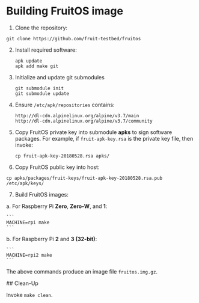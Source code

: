 # Building FruitOS image

1. Clone the repository:

  ```
  git clone https://github.com/fruit-testbed/fruitos
  ```

2. Install required software:

	```
	apk update
	apk add make git
	```

3. Initialize and update git submodules

	```
	git submodule init
	git submodule update
	```

4. Ensure `/etc/apk/repositories` contains:

	```
	http://dl-cdn.alpinelinux.org/alpine/v3.7/main
	http://dl-cdn.alpinelinux.org/alpine/v3.7/community
	```

5. Copy FruitOS private key into submodule **apks** to sign software packages.
   For example, if `fruit-apk-key.rsa` is the private key file, then invoke:

	```
	cp fruit-apk-key-20180528.rsa apks/
	```

6. Copy FruitOS public key into host:

  ```
  cp apks/packages/fruit-keys/fruit-apk-key-20180528.rsa.pub /etc/apk/keys/
  ```

7. Build FruitOS images:

  a. For Raspberry Pi **Zero**, **Zero-W**, and **1**:

    ```
    MACHINE=rpi make
    ```

  b. For Raspberry Pi **2** and **3 (32-bit)**:

    ```
    MACHINE=rpi2 make
    ```

  The above commands produce an image file `fruitos.img.gz`.



## Clean-Up

Invoke `make clean`.

